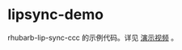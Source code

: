 # lipsync-demo

rhubarb-lip-sync-ccc 的示例代码。详见 [演示视频](https://www.bilibili.com/video/BV1V5411G7cm/) 。
